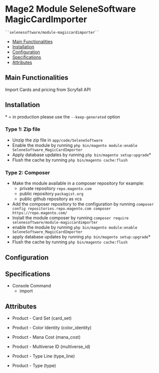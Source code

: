 # Mage2 Module SeleneSoftware MagicCardImporter

    ``selenesoftware/module-magiccardimporter``

 - [Main Functionalities](#markdown-header-main-functionalities)
 - [Installation](#markdown-header-installation)
 - [Configuration](#markdown-header-configuration)
 - [Specifications](#markdown-header-specifications)
 - [Attributes](#markdown-header-attributes)


## Main Functionalities
Import Cards and pricing from Scryfall API

## Installation
\* = in production please use the `--keep-generated` option

### Type 1: Zip file

 - Unzip the zip file in `app/code/SeleneSoftware`
 - Enable the module by running `php bin/magento module:enable SeleneSoftware_MagicCardImporter`
 - Apply database updates by running `php bin/magento setup:upgrade`\*
 - Flush the cache by running `php bin/magento cache:flush`

### Type 2: Composer

 - Make the module available in a composer repository for example:
    - private repository `repo.magento.com`
    - public repository `packagist.org`
    - public github repository as vcs
 - Add the composer repository to the configuration by running `composer config repositories.repo.magento.com composer https://repo.magento.com/`
 - Install the module composer by running `composer require selenesoftware/module-magiccardimporter`
 - enable the module by running `php bin/magento module:enable SeleneSoftware_MagicCardImporter`
 - apply database updates by running `php bin/magento setup:upgrade`\*
 - Flush the cache by running `php bin/magento cache:flush`


## Configuration




## Specifications

 - Console Command
	- import


## Attributes

 - Product - Card Set (card_set)

 - Product - Color Identity (color_identity)

 - Product - Mana Cost (mana_cost)

 - Product - Multiverse ID (multiverse_id)

 - Product - Type Line (type_line)

 - Product - Type (type)

